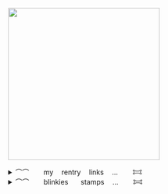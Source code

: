 [<img width="310" src="https://lastfm.dedomil.workers.dev/fluorosulfonic?dark">](https://last.fm/user/fluorosulfonic)
<details> 
  <summary>⌒⌒ ㅤㅤmy ㅤrentry ㅤlinks ㅤ... ㅤㅤ𐂯</summary>
  
[UMAMU5UME](https://rentry.co/UMAMU5UME)ㅤ[APOLOGlES](https://rentry.co/APOLOGlES)ㅤ[ALlENATION](https://rentry.co/ALlENATION)ㅤ[incoIdbIood](https://rentry.co/incoIdbIood)ㅤ[moldyrabbit](https://rentry.co/moldyrabbit)ㅤ[topgunz](https://rentry.co/topgunz)
</details>

<details> 
  <summary>⌒⌒ ㅤㅤblinkiesㅤㅤstamps ㅤ... ㅤㅤ𐂯</summary>
  <img width="99" height="56" alt="tumblr_pwf2wrx5vI1xbgu08o3_100" src="https://github.com/user-attachments/assets/e1087fd3-fb1a-4262-af79-b944a7738335" /><img width="101" height="57" alt="image" src="https://github.com/user-attachments/assets/eff8d573-8fcc-4b07-84fc-61a5ba6f0c80" /><img width="101" height="57" alt="image" src="https://github.com/user-attachments/assets/a75e2213-1e8f-4660-a1da-f52148785be3" /><img width="99" height="56" alt="image" src="https://github.com/user-attachments/assets/07523a31-4566-409d-b30a-88d9921faf3f" /><img width="99" height="56" alt="image" src="https://github.com/user-attachments/assets/239d7b33-0be1-4bbd-971f-9d691c9ba69f" /><img width="99" height="56" alt="image" src="https://github.com/user-attachments/assets/4d3cd6bf-bd1e-4175-849e-6727fb910356" /><img width="99" height="56" alt="image" src="https://github.com/user-attachments/assets/ab51866c-461d-4b81-a0fb-38fcb06c0452" /><img width="99" height="56" alt="image" src="https://github.com/user-attachments/assets/49aee1e6-010a-4e6f-91fa-ce8c8f156982" /><img width="99" height="56" alt="image" src="https://github.com/user-attachments/assets/e81c462d-13aa-4daa-8d28-a188848833fe" /><img width="99" height="56" alt="image" src="https://github.com/user-attachments/assets/7100300f-2d19-427a-9417-7512ae2f9dd0" /><img width="99" height="56" alt="image" src="https://github.com/user-attachments/assets/c6dd12e8-a882-485d-a0bd-81d389ec85d1" /><img width="100" height="56" alt="image" src="https://github.com/user-attachments/assets/cf7dbc14-9810-40c3-9e71-7a476f8006de" /><img width="99" height="56" alt="image" src="https://github.com/user-attachments/assets/b35de6b3-81cb-4d40-9d65-d86faf6417e5" /><img width="99" height="57" alt="image" src="https://github.com/user-attachments/assets/34b09ad5-03a9-4d8e-94dc-fa8f97ae216d" /><img width="99" height="56" alt="image" src="https://github.com/user-attachments/assets/158608ad-5fb9-4b5f-ad1e-4071126a5e02" /><img width="99" height="57" alt="image" src="https://github.com/user-attachments/assets/e4631ac5-6853-4563-a259-4b856ee2d7e2" /><img width="101" height="57" alt="image" src="https://github.com/user-attachments/assets/f2894a1b-ec78-4b90-8318-29e92358ecff" /><img width="99" height="56" alt="image" src="https://github.com/user-attachments/assets/5ae384e8-ef70-4ef3-8777-b655a1266fa4" /><img width="99" height="56" alt="image" src="https://github.com/user-attachments/assets/378bce78-a05e-4d32-9646-b676b6c84d7d" /><img width="99" height="56" alt="image" src="https://github.com/user-attachments/assets/90e41f82-048f-4a44-9d3f-305a5e6f29dc" /><img width="99" height="56" alt="image" src="https://github.com/user-attachments/assets/10e68ece-db26-4fb5-89cf-31f0463aae0b" /><img width="99" height="56" alt="image" src="https://github.com/user-attachments/assets/d7be843e-1b96-466e-8ff7-9d9a30f3921a" /><img width="99" height="56" alt="image" src="https://github.com/user-attachments/assets/97780640-9e2b-47c3-842f-7f7a7bacf00f" /><img width="99" height="56" alt="image" src="https://github.com/user-attachments/assets/7c3febcf-0329-4094-bf67-4f1d641ef3f8" /><img width="99" height="56" alt="image" src="https://github.com/user-attachments/assets/c0769185-7d76-4d6b-8941-c3d5e80f7937" /><img width="99" height="56" alt="image" src="https://github.com/user-attachments/assets/793c99bd-ef81-493d-b7dc-18f1d07b6d94" /><img width="99" height="56" alt="image" src="https://github.com/user-attachments/assets/76f9c6c3-b457-4fdb-84fc-6d38cbf2c2a0" /><img width="100" height="50" alt="image" src="https://github.com/user-attachments/assets/0d299119-9a45-4b7f-a9fb-d70ff1719bf3" /><img width="100" height="50" alt="image" src="https://github.com/user-attachments/assets/d206f10d-1259-4bf3-a2fd-32c8a3b3f06b" /><img width="97" height="57" alt="image" src="https://github.com/user-attachments/assets/58bdf289-e207-4187-afdc-9716020efa37" /><img width="97" height="57" alt="image" src="https://github.com/user-attachments/assets/b8460096-6255-48c8-bfd2-64b37c3f89a3" /><img width="97" height="57" alt="image" src="https://github.com/user-attachments/assets/679ba261-8636-4407-823d-4dce7d378f98" /><img width="99" height="56" alt="image" src="https://github.com/user-attachments/assets/cc570207-5e09-4383-b4ab-4554d3640270" /><img width="99" height="56" alt="image" src="https://github.com/user-attachments/assets/c6221561-5e1f-471a-8aa2-3ad0ccc9c63e" /><img width="99" height="56" alt="image" src="https://github.com/user-attachments/assets/69def00c-d173-450c-9d81-db36da656376" /><img width="99" height="56" alt="image" src="https://github.com/user-attachments/assets/0435d91c-3868-437b-97a5-061667286243" /><img width="99" height="56" alt="image" src="https://github.com/user-attachments/assets/8c7096cb-0fad-4a00-9f25-6f3ae2a7fea9" /><img width="97" height="57" alt="image" src="https://github.com/user-attachments/assets/85f77328-7eb9-4f04-abf0-b20aa34e460e" /><img width="99" height="56" alt="image" src="https://github.com/user-attachments/assets/4ab1e480-ac7b-4a7d-b4c1-e37c8d67b119" /><img width="99" height="56" alt="image" src="https://github.com/user-attachments/assets/adc88af0-5f65-4110-a620-4133aec55607" /><img width="100" height="50" alt="image" src="https://github.com/user-attachments/assets/05c5fbe9-33d2-41e0-9e09-23b3c397a9f9" /><img width="99" height="56" alt="image" src="https://github.com/user-attachments/assets/03433092-7a7a-47f0-b528-2746b2dada83" /><img width="99" height="55" alt="image" src="https://github.com/user-attachments/assets/81b95e02-72eb-4714-8e7d-45c391b4daf2" /><img width="99" height="56" alt="image" src="https://github.com/user-attachments/assets/9ce15372-5205-4150-99c7-1a109b993395" /><img width="99" height="56" alt="image" src="https://github.com/user-attachments/assets/6f7fef9d-82c5-4518-a746-9d42564b34f7" /><img width="98" height="56" alt="image" src="https://github.com/user-attachments/assets/e30a4fca-8a1b-4869-973e-2a22d0c66c6a" /><img width="99" height="56" alt="image" src="https://github.com/user-attachments/assets/de6d15ca-2e79-46ad-99cf-81e9a8e6d84e" /><img width="97" height="57" alt="image" src="https://github.com/user-attachments/assets/162b12d3-f895-4670-b81a-9801c1f316c4" /><img width="97" height="57" alt="image" src="https://github.com/user-attachments/assets/44dbd0e8-f901-440e-950a-6614abb50060" /><img width="97" height="57" alt="image" src="https://github.com/user-attachments/assets/52c266e6-8ee9-463f-b2df-f66b9decaf2b" /><img width="97" height="57" alt="image" src="https://github.com/user-attachments/assets/e0940fb0-832b-4b42-adcf-b42d6f05f7a2" /><img width="97" height="57" alt="image" src="https://github.com/user-attachments/assets/3739da7e-8f3d-418b-a4e4-7cceae48c267" /><img width="99" height="56" alt="image" src="https://github.com/user-attachments/assets/bc1d17a3-3cdb-4f3e-9bfd-547244a2d772" /><img width="99" height="56" alt="image" src="https://github.com/user-attachments/assets/d43177ac-e7ab-42ac-a7c1-c82bf44f862c" /><img width="99" height="56" alt="image" src="https://github.com/user-attachments/assets/ba05c136-06de-4d7f-b51a-d5038548f527" /><img width="99" height="56" alt="image" src="https://github.com/user-attachments/assets/69f51694-be3e-4824-b61c-af201e23311f" /><img width="99" height="56" alt="image" src="https://github.com/user-attachments/assets/b7c990fc-d025-4420-bf7b-bdb6915041ed" /><img width="99" height="56" alt="image" src="https://github.com/user-attachments/assets/9092532a-f03f-4513-a8be-3147f29ac06b" /><img width="99" height="57" alt="image" src="https://github.com/user-attachments/assets/9deb7ae6-6225-4f3e-952b-24783adf7d89" /><img width="99" height="56" alt="image" src="https://github.com/user-attachments/assets/7872267b-dd4a-449a-8c96-0d2fb55e5e98" /><img width="99" height="56" alt="image" src="https://github.com/user-attachments/assets/175d2322-532b-4b08-83a2-22737ba8e645" /><img width="99" height="55" alt="image" src="https://github.com/user-attachments/assets/48ad2f10-8c2a-4a25-afd6-4695922361a9" /><img width="99" height="56" alt="image" src="https://github.com/user-attachments/assets/43f80932-1555-4f50-bb65-3899c3fe63c1" /><img width="99" height="56" alt="image" src="https://github.com/user-attachments/assets/e958b995-ccb3-44eb-b872-f50b6da121f6" /><img width="99" height="56" alt="image" src="https://github.com/user-attachments/assets/30f6b503-b862-4919-b5de-36245b397830" /><img width="99" height="56" alt="image" src="https://github.com/user-attachments/assets/55190da1-a752-47ad-ae30-7aeeca2fe6c5" /><img width="99" height="56" alt="image" src="https://github.com/user-attachments/assets/ca1d7482-239e-4427-8f46-bae45ee38d73" /><img width="99" height="56" alt="image" src="https://github.com/user-attachments/assets/7bfbd84d-4eb2-4c41-9602-3fb39e327052" /><img width="99" height="56" alt="image" src="https://github.com/user-attachments/assets/f33fd994-8ad0-44d9-8561-7a91c69ba846" /><img width="99" height="56" alt="image" src="https://github.com/user-attachments/assets/4523fb98-5a34-4b94-8e91-75f1a088579f" /><img width="99" height="56" alt="image" src="https://github.com/user-attachments/assets/9fded36e-e4c8-457a-9dfe-cc6fc92888aa" /><img width="99" height="56" alt="image" src="https://github.com/user-attachments/assets/9baa319c-7396-42b9-9922-f9feee602151" /><img width="99" height="56" alt="image" src="https://github.com/user-attachments/assets/6c70814f-4b31-4589-9cfb-ffec2a1fbec7" /><img width="99" height="56" alt="image" src="https://github.com/user-attachments/assets/0247ef5a-5a5c-45b4-a88a-39e43bb68896" /><img width="99" height="56" alt="image" src="https://github.com/user-attachments/assets/b424a992-cee6-4571-b7e5-cf287ae030ae" /><img width="99" height="56" alt="image" src="https://github.com/user-attachments/assets/84ac710f-ccdb-4fa1-811a-94f022982cfb" /><img width="99" height="63" alt="image" src="https://github.com/user-attachments/assets/26c4c162-331b-445b-83ea-886a14c512d3" /><img width="99" height="56" alt="image" src="https://github.com/user-attachments/assets/f1ea89b4-db72-4683-856e-39c30d21af65" /><img width="99" height="56" alt="image" src="https://github.com/user-attachments/assets/d9429519-2ec4-4ded-9d30-3be651a6bd56" /><img width="99" height="56" alt="image" src="https://github.com/user-attachments/assets/28c8c994-9b92-4190-b0aa-f6e538d2a117" /><img width="99" height="56" alt="image" src="https://github.com/user-attachments/assets/f823fc92-267f-45b1-a253-969b60bfd77d" /><img width="99" height="57" alt="image" src="https://github.com/user-attachments/assets/1b3effa9-cd74-4e54-afa7-41ddf258ae1b" /><img width="99" height="56" alt="image" src="https://github.com/user-attachments/assets/e8fd795d-e056-492f-9cab-f54f33040798" /><img width="99" height="56" alt="image" src="https://github.com/user-attachments/assets/815a7c4d-5d6c-4c23-b305-aa832d439ee9" /><img width="99" height="56" alt="image" src="https://github.com/user-attachments/assets/4ffb2c0e-1232-4416-8a2e-a5b5183c4ac3" /><img width="99" height="56" alt="image" src="https://github.com/user-attachments/assets/28068c83-9be5-44ad-a558-59238e9d27c2" /><img width="99" height="56" alt="image" src="https://github.com/user-attachments/assets/52672293-ffb1-4853-9ddf-fedfef1ff5b3" /><img width="99" height="55" alt="image" src="https://github.com/user-attachments/assets/ec0a2716-5a3f-4fa8-a053-1b7dd8414a1d" /><img width="99" height="56" alt="image" src="https://github.com/user-attachments/assets/560754e3-abf9-4573-9231-d520abf11687" /><img width="97" height="57" alt="image" src="https://github.com/user-attachments/assets/07c00979-d253-450c-b777-e4e599093b36" /><img width="99" height="55" alt="image" src="https://github.com/user-attachments/assets/880f2d22-240f-479b-99e6-1f4d31e12bda" /><img width="99" height="56" alt="image" src="https://github.com/user-attachments/assets/7a32f29b-88fb-47d7-b31b-ce01bdb8b930" /><img width="99" height="56" alt="image" src="https://github.com/user-attachments/assets/b51b4bf2-fdd8-4982-8a4b-54a98db3e142" /><img width="99" height="56" alt="image" src="https://github.com/user-attachments/assets/6befc8da-c5f2-43f6-b2d3-27b0cd74e6c6" /><img width="99" height="55" alt="image" src="https://github.com/user-attachments/assets/bcbc20ee-e7c6-49f0-95f9-54b101f63106" /><img width="99" height="56" alt="image" src="https://github.com/user-attachments/assets/6587aa30-81a5-4cd9-aab3-d2222465c002" /><img alt="image" src="https://64.media.tumblr.com/a2a7bebcb00171873483457743b40037/79d8b316934d24c3-e7/s100x200/fad681e9e223de88b796831758a1c28e3596b789.pnj" /><img alt="image" src="https://64.media.tumblr.com/9ebeea7c0e208b959d15c6b324ed88f4/79d8b316934d24c3-68/s100x200/f05976f68142649baa15ab3689c08c32f5756c37.gifv" /><img alt="image" src="https://64.media.tumblr.com/8e9e74c2ccf96979d2cc3ba358633c0b/79d8b316934d24c3-58/s100x200/3176049c41978a4557feecf93b2c66e6d3a9f8df.gifv" /><img alt="image" src="https://64.media.tumblr.com/3fdc2ac90ba1de2df675344a81919b1b/6173a3cfef3c902a-09/s100x200/5744c96f25c048b351bc01aea24244223440df17.gifv" /><img width="99" height="57" alt="image" src="https://github.com/user-attachments/assets/2302cd6f-8cc8-4341-8a28-3d45d604af1c" /><img width="99" height="56" alt="image" src="https://github.com/user-attachments/assets/e5e69714-5639-47fe-93df-2243b2d1fcc5" /><img width="99" height="56" alt="image" src="https://github.com/user-attachments/assets/7b43329b-41d2-452e-8117-d66f1909c261" /><img width="99" height="56" alt="image" src="https://github.com/user-attachments/assets/d742e446-25d6-46fb-9442-7dd9b0b61b63" /><img width="100" height="56" alt="image" src="https://github.com/user-attachments/assets/4d2535f3-a2cc-48d0-9e3d-97aed15e09a4" /><img width="99" height="56" alt="image" src="https://github.com/user-attachments/assets/b09f9499-8fa2-498f-b3ea-de09a84f32db" /><img width="99" height="56" alt="image" src="https://github.com/user-attachments/assets/93f6d5ad-6e6b-4b64-9b20-d07aeb254a22" /><img width="99" height="56" alt="image" src="https://github.com/user-attachments/assets/98df5210-f1e4-44d0-9d58-03ce09f0b892" /><img width="99" height="56" alt="image" src="https://github.com/user-attachments/assets/54df825e-18fd-4882-bf62-9ce101c98f45" /><img width="99" height="56" alt="image" src="https://github.com/user-attachments/assets/a0ae206e-2024-4bc9-8239-6936b4b4ba1d" />

<img src="https://lh3.googleusercontent.com/pw/AL9nZEX7kdRLZN-QewO3C-FbIAjGtrm2CXBJMK23Ojuea45r5HiDjijpoiIf5IFO1-K1MMIlwV7888RCf8Ye0OD9t8X_LhDQ-eicAKfNbvkCx6B1C-ugKh1Q3FlI292KvUxLU0ab34z9nkdYW0u_5Xe_XRyL-Q=w150-h20-no"><img src="https://lh3.googleusercontent.com/pw/AL9nZEV5PuMf3NkdVWry701XFxAK3uLVQg2yl-2_fBwpMZ1IMmw-KGi97QLg3XIONEbBjFo4ntifmKPDXrM3EANUqKEpsns5TGR9RKUfFygMM5mr1a0YqnB8AY-PmFGqjEWTOu9xyrfXLKAOkB4b6SS7Eh3XXA=w146-h24-no"><img src="https://graphic.neocities.org/blinki2.gif"><img src="https://blinkies.neocities.org/b/display/0128-splatoon2.gif"><img src="https://blinkies.neocities.org/b/display/0110-yeah.gif"><img src="https://64.media.tumblr.com/e03df9e96fbd437a1f32b5e2aa08d776/71ca0d4442fc6162-72/s250x400/da229d04deb6dd44823ed6b255816feaef8687e0.gif"><img src="https://supplies.ju.mp/assets/images/gallery07/31e73ba5.gif?v=9163b103"><img src="https://images-wixmp-ed30a86b8c4ca887773594c2.wixmp.com/f/3d45c08b-4542-4268-bb70-2194b4ff5dac/dfvqr8p-0a2c8a12-22b8-4222-8bb8-460f32f03268.gif?token=eyJ0eXAiOiJKV1QiLCJhbGciOiJIUzI1NiJ9.eyJzdWIiOiJ1cm46YXBwOjdlMGQxODg5ODIyNjQzNzNhNWYwZDQxNWVhMGQyNmUwIiwiaXNzIjoidXJuOmFwcDo3ZTBkMTg4OTgyMjY0MzczYTVmMGQ0MTVlYTBkMjZlMCIsIm9iaiI6W1t7InBhdGgiOiJcL2ZcLzNkNDVjMDhiLTQ1NDItNDI2OC1iYjcwLTIxOTRiNGZmNWRhY1wvZGZ2cXI4cC0wYTJjOGExMi0yMmI4LTQyMjItOGJiOC00NjBmMzJmMDMyNjguZ2lmIn1dXSwiYXVkIjpbInVybjpzZXJ2aWNlOmZpbGUuZG93bmxvYWQiXX0.SdsYFh3XdSJqNGHOSPnegSjv8rY4RoDV128-5XklmL8"><img src="https://cinni.net/images/web/blinkies/trnsrits.gif"><img src="https://biscuit.crd.co/assets/images/gallery83/38fa11e0.gif?v=532faf5f"><img src="https://biscuit.crd.co/assets/images/gallery83/7b2ad748.gif?v=532faf5f"><img src="https://biscuit.crd.co/assets/images/gallery82/ec3e514c.gif?v=532faf5f"><img src="https://biscuit.crd.co/assets/images/gallery79/6021adc2.gif?v=532faf5f"><img src="https://biscuit.crd.co/assets/images/gallery78/356bb442.gif?v=532faf5f"><img src="https://adriansblinkiecollection.neocities.org/a3.gif"><img src="https://adriansblinkiecollection.neocities.org/e5.gif"><img src="https://adriansblinkiecollection.neocities.org/5.gif"><img src="https://adriansblinkiecollection.neocities.org/z16.gif"><img src="https://gifcity.carrd.co/assets/images/gallery14/c5afe2e3.gif?v=d7271437"><img src="https://gifcity.carrd.co/assets/images/gallery14/9abd604f.gif?v=d7271437"><img src="https://gifcity.carrd.co/assets/images/gallery14/cd1722a8.gif?v=d7271437"><img src="https://gifcity.carrd.co/assets/images/gallery14/bc435eab.gif?v=d7271437"><img src="https://gifcity.carrd.co/assets/images/gallery14/11bd9f95.gif?v=d7271437"><img src="https://gifcity.carrd.co/assets/images/gallery14/14cb1e9a.gif?v=d7271437"><img src="https://gifcity.carrd.co/assets/images/gallery14/0c1764a6.gif?v=d7271437"><img src="https://gifcity.carrd.co/assets/images/gallery14/324b998d.gif?v=d7271437"><img src="https://gifcity.carrd.co/assets/images/gallery14/e72c8840.gif?v=d7271437"><img src="https://gifcity.carrd.co/assets/images/gallery14/a9c10a11.gif?v=d7271437"><img src="https://gifcity.carrd.co/assets/images/gallery14/42a27d88.gif?v=d7271437"><img src="https://gifcity.carrd.co/assets/images/gallery14/8c036437.gif?v=d7271437"><img src="https://gifcity.carrd.co/assets/images/gallery14/7f83629d.gif?v=d7271437"><img src="https://gifcity.carrd.co/assets/images/gallery14/d8c367c0.gif?v=d7271437"><img src="https://gifcity.carrd.co/assets/images/gallery14/7de1ed7b.gif?v=d7271437"><img src="https://gifcity.carrd.co/assets/images/gallery14/0340e3b5.gif?v=d7271437"><img src="https://gifcity.carrd.co/assets/images/gallery14/62c9991d.gif?v=d7271437"><img src="https://gifcity.carrd.co/assets/images/gallery14/03444e44.gif?v=d7271437"><img src="https://gifcity.carrd.co/assets/images/gallery14/9c85097b.gif?v=d7271437"><img src="https://gifcity.carrd.co/assets/images/gallery16/5332a270.gif?v=d7271437"><img src="https://gifcity.carrd.co/assets/images/gallery17/efc9e5c8.gif?v=d7271437"><img src="https://gifcity.carrd.co/assets/images/gallery20/d9c6c78a.gif?v=d7271437"><img src="https://gifcity.carrd.co/assets/images/gallery21/2edf8f81.gif?v=d7271437"><img src="https://gifcity.carrd.co/assets/images/gallery21/282418b0.gif?v=d7271437"><img src="https://gifcity.carrd.co/assets/images/gallery21/826b9610.gif?v=d7271437"><img src="https://gifcity.carrd.co/assets/images/gallery22/5ef505d7.gif?v=d7271437"><img src="https://gifcity.carrd.co/assets/images/gallery22/91ed033c.gif?v=d7271437"><img src="https://gifcity.carrd.co/assets/images/gallery23/95fa12b0.gif?v=d7271437"><img src="https://gifcity.carrd.co/assets/images/gallery23/33a2d2f2.gif?v=d7271437"><img src="https://gifcity.carrd.co/assets/images/gallery24/21e47723.jpg?v=d7271437">

<img src="https://angely.neocities.org/collection/buttons/mikuapproved.gif"><img src="https://supplies.ju.mp/assets/images/gallery14/562061ba.png?v=9163b103"><img src="https://dokode.moe/media/88x31deco/paws.png"><img src="https://adriansblinkiecollection.neocities.org/buttons/a34.gif"><img src="https://adriansblinkiecollection.neocities.org/buttons/c1.gif"><img src="https://adriansblinkiecollection.neocities.org/buttons/d4.gif"><img src="https://adriansblinkiecollection.neocities.org/buttons/f13.gif"><img src="https://i.imgur.com/EvAZO02.gif"><img src="https://dokode.moe/media/88x31deco/webdesign.png"><img src="https://shishka.neocities.org/nofollow/img/button-no-follow-fr0zen-t0ast.gif"><img src="https://adriansblinkiecollection.neocities.org/buttons/a42.png">

<img src="https://i.postimg.cc/pdcZ37KR/bitten.gif"><img src="https://i.postimg.cc/wvtVzVkJ/dead.gif"><img src="https://i.postimg.cc/NMWxjHNn/lovesick.webp"><img src="https://i.postimg.cc/KcPTMw4j/blooodthirsty.gif"><img src="https://i.postimg.cc/zBnyTHz6/my-husband-my-love.gif"><img src="https://i.postimg.cc/3NYd1rWR/deranged-angel.gif"><img src="https://i.postimg.cc/Kj0v5ndq/loved.gif"><img src="https://i.postimg.cc/WbqQ8mLd/blood.gif"><img src="https://i.postimg.cc/N0BSQWyX/sweetie.gif"><img src="https://i.postimg.cc/xd578tH4/villanious.gif"><img src="https://i.postimg.cc/xCdZzM3T/undead.gif"><img src="https://i.postimg.cc/0QHBdjVG/gladiator.gif"><img src="https://i.postimg.cc/6qkbgSJy/brat.gif"><img src="https://i.postimg.cc/44jJXxXh/snappy.gif"><img src="https://i.postimg.cc/RZL911Kc/in-love.gif"><img src="https://i.postimg.cc/VkmPNSp5/kissed.gif"><img src="https://i.postimg.cc/N0C3bdMr/meow.gif"><img src="https://i.postimg.cc/C5k9hY4j/candy.gif"><img src="https://i.postimg.cc/wBMPtDVx/lover.gif"><img src="https://i.postimg.cc/nr2YYPFy/doll.gif"><img src="https://i.postimg.cc/x1cyM5WZ/darling.gif"><img src="https://i.postimg.cc/tJqFTN32/love-me.gif"><img src="https://i.postimg.cc/zfYbvk5K/teen.gif"><img src="https://i.postimg.cc/J00tv6cV/kitty.gif"><img src="https://i.postimg.cc/vTKDsr31/rawr.gif"><img src="https://i.postimg.cc/prFTFJZn/angel.gif"><img src="https://i.postimg.cc/XNmQFK3N/gamer.gif"><img src="https://i.postimg.cc/rpZSTcwy/loved.gif"><img src="https://i.postimg.cc/PJjNsFYr/angel.gif"><img src="https://i.postimg.cc/DZ1F3rr2/1337.gif"><img src="https://i.postimg.cc/2S1sfdYP/crazy.gif"><img src="https://i.postimg.cc/xTC7KGXc/honey.gif"><img src="https://i.postimg.cc/RF4pqwrC/no.1.gif"><img src="https://i.postimg.cc/jjK4hKMZ/best_friend.gif"><img src="https://i.postimg.cc/5NgzMvgq/fan.gif"><img src="https://i.postimg.cc/G3NP5vMB/dedicated.gif"><img src="https://i.postimg.cc/G2tYMpGJ/married.gif"><img src="https://i.postimg.cc/TwsbBXc8/dangerous.gif"><img src="https://i.postimg.cc/FF2WLtXn/fool.gif"><img src="https://i.postimg.cc/q7MjT42g/dream.gif"><img src="https://i.postimg.cc/dQTnvWZR/leo.gif"><img src="https://i.postimg.cc/HsDzLQbq/adhd.gif"><img src="https://i.postimg.cc/MKVTFq5y/muse.gif"><img src="https://i.postimg.cc/K85Ymfdj/noob.gif"><img src="https://i.postimg.cc/QMxdC53b/fed_up.gif"><img src="https://i.postimg.cc/DzjyXZfK/addictive.gif"><img src="https://i.postimg.cc/pr824Jf2/jealous.gif"><img src="https://i.postimg.cc/gkFcR1pr/hazardous.gif"><img src="https://i.postimg.cc/GhCr9YPy/rawr.gif"><img src="https://i.postimg.cc/x1sSs4wv/poison.gif"><img src="https://i.postimg.cc/W3ZL1bh8/prodigy.gif"><img src="https://i.postimg.cc/JzzfBQsG/toxic.gif"><img src="https://i.postimg.cc/kgYkNtSw/unique.gif"><img src="https://i.postimg.cc/SKXHgN74/missed.gif"><img src="https://i.postimg.cc/2yYJjdpj/fresh.gif"><img src="https://i.postimg.cc/8zcYCPYv/owned.gif"><img src="https://i.postimg.cc/sXY6LBMk/nerd.gif"><img src="https://i.postimg.cc/x1Xs2pky/saint.gif"><img src="https://i.postimg.cc/0yhV2GDg/archangel.gif"><img src="https://i.postimg.cc/gJW43YgN/puppy.gif"><img src="https://files.catbox.moe/ijctq3.gif"><img src="https://files.catbox.moe/3w3aho.gif"><img src="https://files.catbox.moe/gcu6f5.gif">
